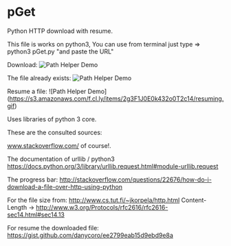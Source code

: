 # pGet
Python HTTP download with resume.

This file is works on  python3, 
You can use from terminal just type => python3 pGet.py "and paste the URL"

Download: 
![Path Helper Demo](https://s3.amazonaws.com/f.cl.ly/items/2t0X1A0z1h1a0G0c101F/download.gif)

The file already exists:
![Path Helper Demo](https://s3.amazonaws.com/f.cl.ly/items/190v1X3F043G033z1Y1H/already.gif)

Resume a file:
![Path Helper Demo] (https://s3.amazonaws.com/f.cl.ly/items/2g3F1J0E0k432o0T2c14/resuming.gif)

Uses libraries of python 3 core.

These are the consulted sources:
  
www.stackoverflow.com/    of course!.

The documentation of urllib / python3
https://docs.python.org/3/library/urllib.request.html#module-urllib.request

The progress bar:
http://stackoverflow.com/questions/22676/how-do-i-download-a-file-over-http-using-python

For the file size from:
http://www.cs.tut.fi/~jkorpela/http.html
Content-Length -> 
http://www.w3.org/Protocols/rfc2616/rfc2616-sec14.html#sec14.13


For resume the downloaded file:
https://gist.github.com/danycoro/ee2799eab15d9ebd9e8a

